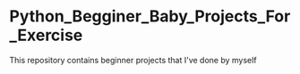 # Python_Begginer_Baby_Projects_For_Exercise
This repository contains beginner projects that I've done by myself
